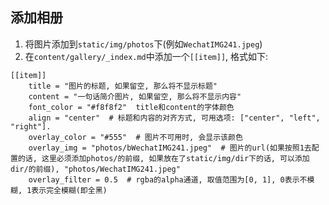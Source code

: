 ## 添加相册
1. 将图片添加到`static/img/photos`下(例如`WechatIMG241.jpeg`)  
2. 在`content/gallery/_index.md`中添加一个`[[item]]`, 格式如下:
```
[[item]]
    title = "图片的标题, 如果留空, 那么将不显示标题"
    content = "一句话简介图片, 如果留空, 那么将不显示内容"
    font_color = "#f8f8f2"  title和content的字体颜色
    align = "center"  # 标题和内容的对齐方式, 可用选项: ["center", "left", "right"].
    overlay_color = "#555"  # 图片不可用时, 会显示该颜色
    overlay_img = "photos/bWechatIMG241.jpeg"  # 图片的url(如果按照1去配置的话, 这里必须添加photos/的前缀, 如果放在了static/img/dir下的话, 可以添加dir/的前缀), "photos/WechatIMG241.jpeg"
    overlay_filter = 0.5  # rgba的alpha通道, 取值范围为[0, 1], 0表示不模糊, 1表示完全模糊(即全黑)
```


